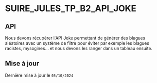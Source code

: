 # SUIRE_JULES_TP_B2_API_JOKE
## API
Nous devons récupérer l'API Joke permettant de générer des blagues aléatoires avec un système de filtre pour éviter par exemple les blagues racistes, mysogines... et nous devons les ranger dans un tableau ensuite.
## Mise à jour
Dernière mise à jour le ```05/10/2024```